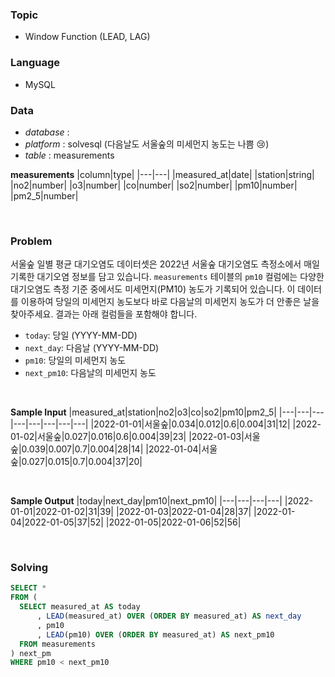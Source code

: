 ### Topic
- Window Function (LEAD, LAG)
  
### Language
- MySQL

### Data
- *database* : 
- *platform* : solvesql (다음날도 서울숲의 미세먼지 농도는 나쁨 😢)
- *table* : measurements

**measurements**
|column|type|
|---|---|
|measured_at|date|
|station|string|
|no2|number|
|o3|number|
|co|number|
|so2|number|
|pm10|number|
|pm2_5|number|


<br>

### Problem 
서울숲 일별 평균 대기오염도 데이터셋은 2022년 서울숲 대기오염도 측정소에서 매일 기록한 대기오염 정보를 담고 있습니다.
`measurements` 테이블의 `pm10` 컬럼에는 다양한 대기오염도 측정 기준 중에서도 미세먼지(PM10) 농도가 기록되어 있습니다. 이 데이터를 이용하여 당일의 미세먼지 농도보다 바로 다음날의 미세먼지 농도가 더 안좋은 날을 찾아주세요. 결과는 아래 컬럼들을 포함해야 합니다.
- `today`: 당일 (YYYY-MM-DD)
- `next_day`: 다음날 (YYYY-MM-DD)
- `pm10`: 당일의 미세먼지 농도
- `next_pm10`: 다음날의 미세먼지 농도

<br>

**Sample Input**
|measured_at|station|no2|o3|co|so2|pm10|pm2_5|
|---|---|---|---|---|---|---|---|
|2022-01-01|서울숲|0.034|0.012|0.6|0.004|31|12|
|2022-01-02|서울숲|0.027|0.016|0.6|0.004|39|23|
|2022-01-03|서울숲|0.039|0.007|0.7|0.004|28|14|
|2022-01-04|서울숲|0.027|0.015|0.7|0.004|37|20|

<br>

**Sample Output**
|today|next_day|pm10|next_pm10|
|---|---|---|---|
|2022-01-01|2022-01-02|31|39|
|2022-01-03|2022-01-04|28|37|
|2022-01-04|2022-01-05|37|52|
|2022-01-05|2022-01-06|52|56|


<br>

### Solving
```sql
SELECT *
FROM (
  SELECT measured_at AS today
      , LEAD(measured_at) OVER (ORDER BY measured_at) AS next_day
      , pm10
      , LEAD(pm10) OVER (ORDER BY measured_at) AS next_pm10
  FROM measurements
) next_pm
WHERE pm10 < next_pm10
```
